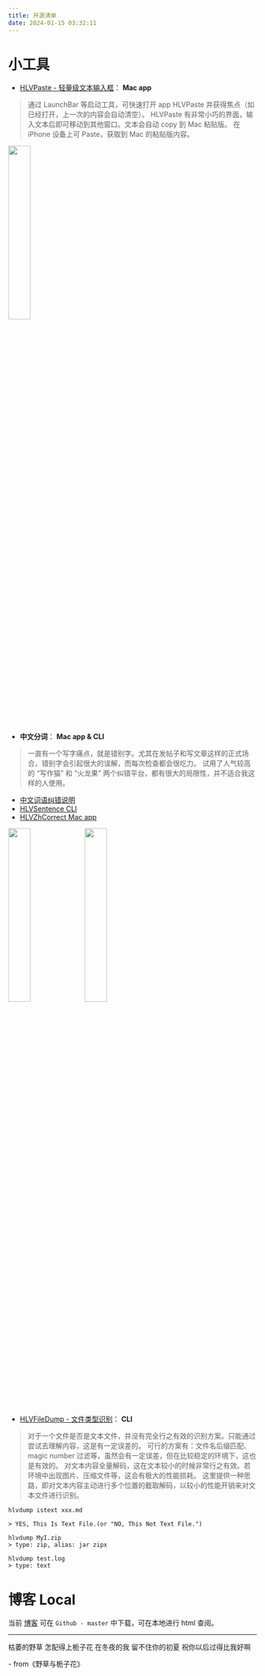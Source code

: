 ```yaml
---
title: 开源清单
date: 2024-01-15 03:32:11
---
```


# 小工具

* [HLVPaste - 轻量级文本输入框](https://github.com/yigegongjiang/HLVPaste)： **Mac app**
> 通过 LaunchBar 等启动工具，可快速打开 app HLVPaste 并获得焦点（如已经打开，上一次的内容会自动清空）。
> HLVPaste 有非常小巧的界面，输入文本后即可移动到其他窗口。文本会自动 copy 到 Mac 粘贴版。
> 在 iPhone 设备上可 Paste，获取到 Mac 的粘贴版内容。

<img src="https://cdn.jsdelivr.net/gh/yigegongjiang/image_space@main/blog_img/202401150818590.png" width="30%">

* **中文分词**： **Mac app & CLI**
> 一直有一个写字痛点，就是错别字。尤其在发帖子和写文章这样的正式场合，错别字会引起很大的误解，而每次检查都会很吃力。
> 试用了人气较高的 “写作猫” 和 “火龙果” 两个纠错平台，都有很大的局限性，并不适合我这样的人使用。
  * [中文词语纠错说明](https://www.yigegongjiang.com/2024/SwiftZhTextCorrect/)
  * [HLVSentence CLI](https://github.com/yigegongjiang/HLVSentence)
  * [HLVZhCorrect Mac app](https://github.com/yigegongjiang/HLVZhCorrect)
  
<img src="https://cdn.jsdelivr.net/gh/yigegongjiang/image_space@main/blog_img/202401061607920.png" width="30%"/>
<img src="https://cdn.jsdelivr.net/gh/yigegongjiang/image_space@main/blog_img/202401061607769.png" width="30%"/>

* [HLVFileDump - 文件类型识别](https://github.com/yigegongjiang/HLVFileDump)： **CLI**
> 对于一个文件是否是文本文件，并没有完全行之有效的识别方案。只能通过尝试去理解内容，这是有一定误差的。
> 可行的方案有：文件名后缀匹配、magic number 过滤等，虽然会有一定误差，但在比较稳定的环境下，这也是有效的。
> 对文本内容全量解码，这在文本较小的时候非常行之有效。若环境中出现图片、压缩文件等，这会有极大的性能损耗。
> 这里提供一种思路，即对文本内容主动进行多个位置的截取解码，以较小的性能开销来对文本文件进行识别。
```
hlvdump istext xxx.md

> YES, This Is Text File.(or "NO, This Not Text File.")

hlvdump MyI.zip
> type: zip, alias: jar zipx

hlvdump test.log
> type: text
```

# 博客 Local

当前 [博客](https://github.com/yigegongjiang/yigegongjiang.github.io) 可在 `Github - master` 中下载，可在本地进行 html 查阅。



___

枯萎的野草 怎配得上栀子花
在冬夜的我 留不住你的初夏
祝你以后过得比我好啊

\- from《野草与栀子花》
